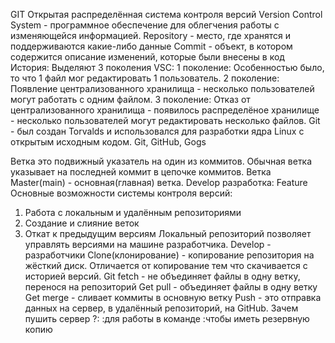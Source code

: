 GIT
Открытая распределённая система контроля версий
Version Control System - программное обеспечение для облегчения работы с изменяющейся информацией.
Repository - место, где хранятся и поддерживаются какие-либо данные
Commit - объект, в котором содержится описание изменений, которые были внесены в код
История:
Выделяют 3 поколения VSC:
1 поколение: Особенностью было, то что 1 файл мог редактировать 1 пользователь.
2 поколение: Появление централизованного хранилища - несколько пользователей могут работать с одним файлом.
3 поколение: Отказ от централизованного хранилища - появилось распределёное хранилище - несколько пользователей могут редактировать несколько файлов.
Git - был создан Torvalds и использовался для разработки ядра Linux с открытым исходным кодом.
Git, GitHub, Gogs

Ветка это подвижный указатель на один из коммитов. Обычная ветка указывает на последней коммит в цепочке коммитов.
Ветка Master(main) - основная(главная) ветка.
Develop разработка: Feature
Основные возможности системы контроля версий:
1. Работа с локальным и удалённым репозиториями
2. Создание и слияние веток
3. Откат к предыдущим версиям
Локальный репозиторий позволяет управлять версиями на машине разработчика.
Develop - разработчики
Clone(клонирование) - копирование репозитория на жёсткий диск. Отличается от копирование тем что скачивается с историей версий.
Git fetch - не объединяет файлы в одну ветку, перенося на репозиторий
Get pull - объединяет файлы в одну ветку
Get merge - сливает коммиты в основную ветку
Push - это отправка данных на сервер, в удалённый репозиторий, на GitHub.
Зачем пушить сервер ?:
:для работы в команде
:чтобы иметь резервную копию 
